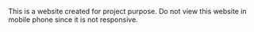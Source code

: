 This is a website created for project purpose. Do not view this website in mobile phone since it is not responsive.
